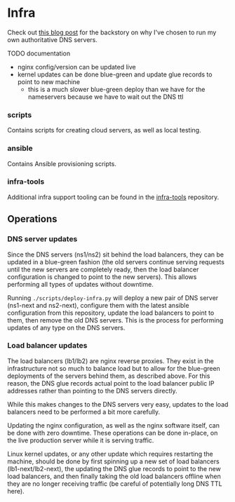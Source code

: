 # Infra

Check out [this blog post](https://www.joshmcguigan.com/blog/run-your-own-dns-servers/) for the backstory on why I've chosen to run my own authoritative DNS servers.

TODO documentation
 - nginx config/version can be updated live
 - kernel updates can be done blue-green and update glue records to point to new machine
   - this is a much slower blue-green deploy than we have for the nameservers because
     we have to wait out the DNS ttl

### scripts

Contains scripts for creating cloud servers, as well as local testing.

### ansible

Contains Ansible provisioning scripts.

### infra-tools

Additional infra support tooling can be found in the [infra-tools](https://github.com/JoshMcguigan/infra-tools) repository.

## Operations

### DNS server updates

Since the DNS servers (ns1/ns2) sit behind the load balancers, they can be updated in a blue-green fashion (the old servers continue serving requests until the new servers are completely ready, then the load balancer configuration is changed to point to the new servers). This allows performing all types of updates without downtime.

Running `./scripts/deploy-infra.py` will deploy a new pair of DNS server (ns1-next and ns2-next), configure them with the latest ansible configuration from this repository, update the load balancers to point to them, then remove the old DNS servers. This is the process for performing updates of any type on the DNS servers.

### Load balancer updates

The load balancers (lb1/lb2) are nginx reverse proxies. They exist in the infrastructure not so much to balance load but to allow for the blue-green deployments of the servers behind them, as described above. For this reason, the DNS glue records actual point to the load balancer public IP addresses rather than pointing to the DNS servers directly.

While this makes changes to the DNS servers very easy, updates to the load balancers need to be performed a bit more carefully.

Updating the nginx configuration, as well as the nginx software itself, can be done with zero downtime. These operations can be done in-place, on the live production server while it is serving traffic.

Linux kernel updates, or any other update which requires restarting the machine, should be done by first spinning up a new set of load balancers (lb1-next/lb2-next), the updating the DNS glue records to point to the new load balancers, and then finally taking the old load balancers offline when they are no longer receiving traffic (be careful of potentially long DNS TTL here).
